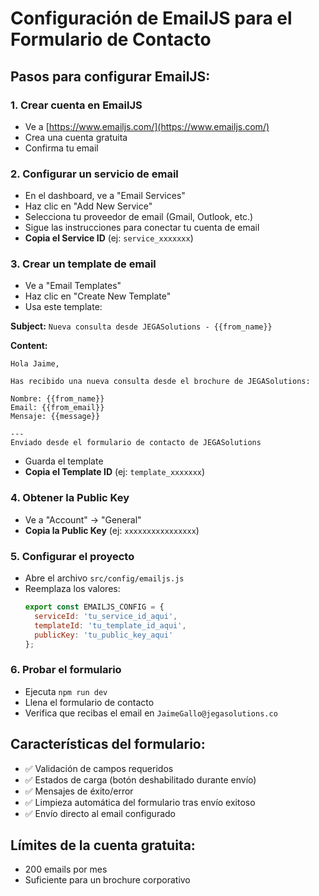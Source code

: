 # Configuración de EmailJS para el Formulario de Contacto

## Pasos para configurar EmailJS:

### 1. Crear cuenta en EmailJS
- Ve a [https://www.emailjs.com/](https://www.emailjs.com/)
- Crea una cuenta gratuita
- Confirma tu email

### 2. Configurar un servicio de email
- En el dashboard, ve a "Email Services"
- Haz clic en "Add New Service"
- Selecciona tu proveedor de email (Gmail, Outlook, etc.)
- Sigue las instrucciones para conectar tu cuenta de email
- **Copia el Service ID** (ej: `service_xxxxxxx`)

### 3. Crear un template de email
- Ve a "Email Templates"
- Haz clic en "Create New Template"
- Usa este template:

**Subject:** `Nueva consulta desde JEGASolutions - {{from_name}}`

**Content:**
```
Hola Jaime,

Has recibido una nueva consulta desde el brochure de JEGASolutions:

Nombre: {{from_name}}
Email: {{from_email}}
Mensaje: {{message}}

---
Enviado desde el formulario de contacto de JEGASolutions
```

- Guarda el template
- **Copia el Template ID** (ej: `template_xxxxxxx`)

### 4. Obtener la Public Key
- Ve a "Account" → "General"
- **Copia la Public Key** (ej: `xxxxxxxxxxxxxxxx`)

### 5. Configurar el proyecto
- Abre el archivo `src/config/emailjs.js`
- Reemplaza los valores:
  ```javascript
  export const EMAILJS_CONFIG = {
    serviceId: 'tu_service_id_aqui',
    templateId: 'tu_template_id_aqui', 
    publicKey: 'tu_public_key_aqui'
  };
  ```

### 6. Probar el formulario
- Ejecuta `npm run dev`
- Llena el formulario de contacto
- Verifica que recibas el email en `JaimeGallo@jegasolutions.co`

## Características del formulario:
- ✅ Validación de campos requeridos
- ✅ Estados de carga (botón deshabilitado durante envío)
- ✅ Mensajes de éxito/error
- ✅ Limpieza automática del formulario tras envío exitoso
- ✅ Envío directo al email configurado

## Límites de la cuenta gratuita:
- 200 emails por mes
- Suficiente para un brochure corporativo
